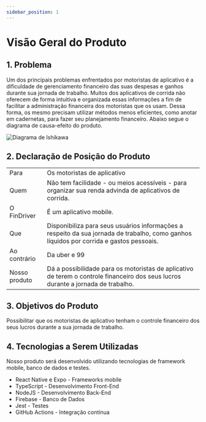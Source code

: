 ```yaml
---
sidebar_position: 1
---
```


# Visão Geral do Produto

## 1. Problema

Um dos principais problemas enfrentados por motoristas de 
aplicativo é a dificuldade de gerenciamento financeiro das suas despesas e ganhos durante sua jornada de trabalho.
Muitos dos aplicativos de corrida não oferecem de forma intuitiva e organizada essas informações a fim de facilitar a administração financeira dos motoristas que os usam.
Dessa forma, os mesmo precisam utilizar métodos menos eficientes, como anotar em cadernetas,  para fazer seu planejamento financeiro. Abaixo segue o diagrama de causa-efeito do produto.

![Diagrama de Ishikawa](img/diagrama_ishikawa.jpg)

## 2. Declaração de Posição do Produto

<table>
<tbody>
  <tr>
    <td><span>Para</span></td>
    <td>Os motoristas de aplicativo</td>
  </tr>
  <tr>
    <td> <span>Quem</span></td>
    <td>Não tem facilidade - ou meios acessíveis - para organizar sua renda advinda de aplicativos de corrida.</td>
  </tr>
  <tr>
    <td><span>O FinDriver</span></td>
    <td>É um aplicativo mobile.</td>
  </tr>
  <tr>
    <td><span>Que</span></td>
    <td>Disponibiliza para seus usuários informações a respeito da sua jornada de trabalho, como ganhos líquidos por corrida e gastos pessoais.</td>
  </tr>
  <tr>
    <td><span>Ao contrário</span></td>
    <td>Da uber e 99</td>
  </tr>
  <tr>
    <td><span>Nosso produto</span></td>
    <td>Dá a possibilidade para os motoristas de aplicativo de terem o controle financeiro dos seus lucros durante a jornada de trabalho.</td>
  </tr>
</tbody>
</table>

## 3. Objetivos do Produto

Possibilitar que os motoristas de aplicativo tenham o controle financeiro dos seus lucros durante a sua jornada de trabalho. 

## 4. Tecnologias a Serem Utilizadas

Nosso produto será desenvolvido utilizando tecnologias de framework mobile, banco de dados e testes.

- React Native e Expo - Frameworks mobile
- TypeScript - Desenvolvimento Front-End
- NodeJS - Desenvolvimento Back-End
- Firebase - Banco de Dados
- Jest - Testes
- GitHub Actions - Integração contínua
